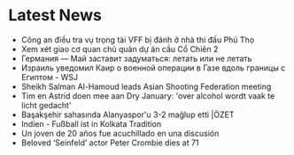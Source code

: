 # Latest News
-  Công an điều tra vụ trọng tài VFF bị đánh ở nhà thi đấu Phú Thọ
-  Xem xét giao cơ quan chủ quản dự án cầu Cổ Chiên 2
-  Германия — Май заставит задуматься: летать или не летать
-  Израиль уведомил Каир о военной операции в Газе вдоль границы с Египтом - WSJ
-  Sheikh Salman Al-Hamoud leads Asian Shooting Federation meeting
-  Tim en Astrid doen mee aan Dry January: 'over alcohol wordt vaak te licht gedacht'
-  Başakşehir sahasında Alanyaspor'u 3-2 mağlup etti |ÖZET
-  Indien - Fußball ist in Kolkata Tradition
-  Un joven de 20 años fue acuchillado en una discusión
-  Beloved ‘Seinfeld’ actor Peter Crombie dies at 71
